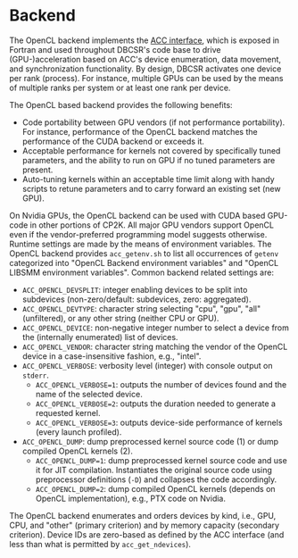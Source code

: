 # Backend

The OpenCL backend implements the [ACC interface](https://github.com/cp2k/dbcsr/blob/develop/src/acc/acc.h), which is exposed in Fortran and used throughout DBCSR's code base to drive (GPU-)acceleration based on ACC's device enumeration, data movement, and synchronization functionality. By design, DBCSR activates one device per rank (process). For instance, multiple GPUs can be used by the means of multiple ranks per system or at least one rank per device.

The OpenCL based backend provides the following benefits:

* Code portability between GPU vendors (if not performance portability). For instance, performance of the OpenCL backend matches the performance of the CUDA backend or exceeds it.
* Acceptable performance for kernels not covered by specifically tuned parameters, and the ability to run on GPU if no tuned parameters are present.
* Auto-tuning kernels within an acceptable time limit along with handy scripts to retune parameters and to carry forward an existing set (new GPU).

On Nvidia GPUs, the OpenCL backend can be used with CUDA based GPU-code in other portions of CP2K. All major GPU vendors support OpenCL even if the vendor-preferred programming model suggests otherwise. Runtime settings are made by the means of environment variables. The OpenCL backend provides `acc_getenv.sh` to list all occurrences of `getenv` categorized into "OpenCL Backend environment variables" and "OpenCL LIBSMM environment variables". Common backend related settings are:

* `ACC_OPENCL_DEVSPLIT`: integer enabling devices to be split into subdevices (non-zero/default: subdevices, zero: aggregated).
* `ACC_OPENCL_DEVTYPE`: character string selecting "cpu", "gpu", "all" (unfiltered), or any other string (neither CPU or GPU).
* `ACC_OPENCL_DEVICE`: non-negative integer number to select a device from the (internally enumerated) list of devices.
* `ACC_OPENCL_VENDOR`: character string matching the vendor of the OpenCL device in a case-insensitive fashion, e.g., "intel".
* `ACC_OPENCL_VERBOSE`: verbosity level (integer) with console output on `stderr`.
    * `ACC_OPENCL_VERBOSE=1`: outputs the number of devices found and the name of the selected device.
    * `ACC_OPENCL_VERBOSE=2`: outputs the duration needed to generate a requested kernel.
    * `ACC_OPENCL_VERBOSE=3`: outputs device-side performance of kernels (every launch profiled).
* `ACC_OPENCL_DUMP`: dump preprocessed kernel source code (1) or dump compiled OpenCL kernels (2).
    * `ACC_OPENCL_DUMP=1`: dump preprocessed kernel source code and use it for JIT compilation. Instantiates the original source code using preprocessor definitions (`-D`) and collapses the code accordingly.
    * `ACC_OPENCL_DUMP=2`: dump compiled OpenCL kernels (depends on OpenCL implementation), e.g., PTX code on Nvidia.

The OpenCL backend enumerates and orders devices by kind, i.e., GPU, CPU, and "other" (primary criterion) and by memory capacity (secondary criterion). Device IDs are zero-based as defined by the ACC interface (and less than what is permitted by `acc_get_ndevices`).
